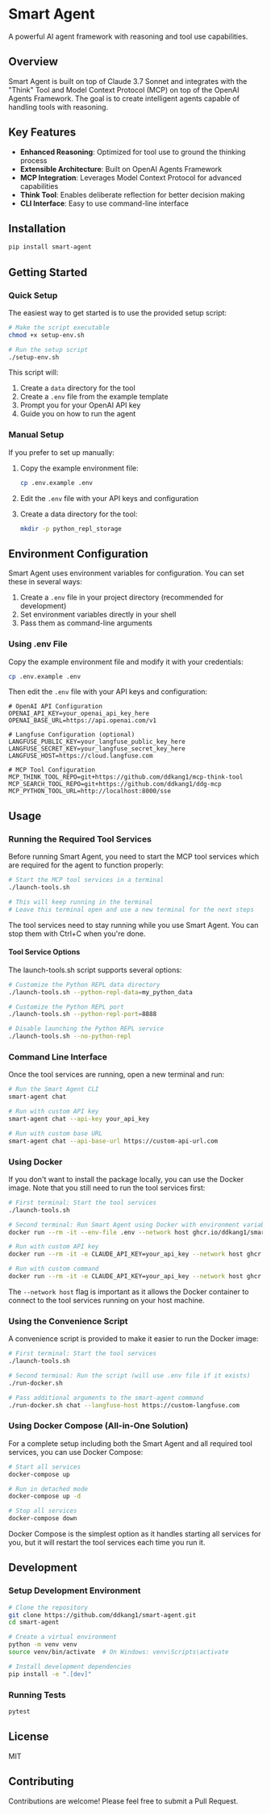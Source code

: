 # Smart Agent

A powerful AI agent framework with reasoning and tool use capabilities.

## Overview

Smart Agent is built on top of Claude 3.7 Sonnet and integrates with the "Think" Tool and Model Context Protocol (MCP) on top of the OpenAI Agents Framework. The goal is to create intelligent agents capable of handling tools with reasoning.

## Key Features

- **Enhanced Reasoning**: Optimized for tool use to ground the thinking process
- **Extensible Architecture**: Built on OpenAI Agents Framework
- **MCP Integration**: Leverages Model Context Protocol for advanced capabilities
- **Think Tool**: Enables deliberate reflection for better decision making
- **CLI Interface**: Easy to use command-line interface

## Installation

```bash
pip install smart-agent
```

## Getting Started

### Quick Setup

The easiest way to get started is to use the provided setup script:

```bash
# Make the script executable
chmod +x setup-env.sh

# Run the setup script
./setup-env.sh
```

This script will:
1. Create a `data` directory for the tool
2. Create a `.env` file from the example template
3. Prompt you for your OpenAI API key
4. Guide you on how to run the agent

### Manual Setup

If you prefer to set up manually:

1. Copy the example environment file:
   ```bash
   cp .env.example .env
   ```

2. Edit the `.env` file with your API keys and configuration

3. Create a data directory for the tool:
   ```bash
   mkdir -p python_repl_storage
   ```

## Environment Configuration

Smart Agent uses environment variables for configuration. You can set these in several ways:

1. Create a `.env` file in your project directory (recommended for development)
2. Set environment variables directly in your shell
3. Pass them as command-line arguments

### Using .env File

Copy the example environment file and modify it with your credentials:

```bash
cp .env.example .env
```

Then edit the `.env` file with your API keys and configuration:

```
# OpenAI API Configuration
OPENAI_API_KEY=your_openai_api_key_here
OPENAI_BASE_URL=https://api.openai.com/v1

# Langfuse Configuration (optional)
LANGFUSE_PUBLIC_KEY=your_langfuse_public_key_here
LANGFUSE_SECRET_KEY=your_langfuse_secret_key_here
LANGFUSE_HOST=https://cloud.langfuse.com

# MCP Tool Configuration
MCP_THINK_TOOL_REPO=git+https://github.com/ddkang1/mcp-think-tool
MCP_SEARCH_TOOL_REPO=git+https://github.com/ddkang1/ddg-mcp
MCP_PYTHON_TOOL_URL=http://localhost:8000/sse
```

## Usage

### Running the Required Tool Services

Before running Smart Agent, you need to start the MCP tool services which are required for the agent to function properly:

```bash
# Start the MCP tool services in a terminal
./launch-tools.sh

# This will keep running in the terminal
# Leave this terminal open and use a new terminal for the next steps
```

The tool services need to stay running while you use Smart Agent. You can stop them with Ctrl+C when you're done.

#### Tool Service Options

The launch-tools.sh script supports several options:

```bash
# Customize the Python REPL data directory
./launch-tools.sh --python-repl-data=my_python_data

# Customize the Python REPL port
./launch-tools.sh --python-repl-port=8888

# Disable launching the Python REPL service
./launch-tools.sh --no-python-repl
```

### Command Line Interface

Once the tool services are running, open a new terminal and run:

```bash
# Run the Smart Agent CLI
smart-agent chat

# Run with custom API key
smart-agent chat --api-key your_api_key

# Run with custom base URL
smart-agent chat --api-base-url https://custom-api-url.com
```

### Using Docker

If you don't want to install the package locally, you can use the Docker image. Note that you still need to run the tool services first:

```bash
# First terminal: Start the tool services
./launch-tools.sh

# Second terminal: Run Smart Agent using Docker with environment variables from .env file
docker run --rm -it --env-file .env --network host ghcr.io/ddkang1/smart-agent:latest

# Run with custom API key
docker run --rm -it -e CLAUDE_API_KEY=your_api_key --network host ghcr.io/ddkang1/smart-agent:latest

# Run with custom command
docker run --rm -it -e CLAUDE_API_KEY=your_api_key --network host ghcr.io/ddkang1/smart-agent:latest chat --langfuse-host https://custom-langfuse.com
```

The `--network host` flag is important as it allows the Docker container to connect to the tool services running on your host machine.

### Using the Convenience Script

A convenience script is provided to make it easier to run the Docker image:

```bash
# First terminal: Start the tool services
./launch-tools.sh

# Second terminal: Run the script (will use .env file if it exists)
./run-docker.sh

# Pass additional arguments to the smart-agent command
./run-docker.sh chat --langfuse-host https://custom-langfuse.com
```

### Using Docker Compose (All-in-One Solution)

For a complete setup including both the Smart Agent and all required tool services, you can use Docker Compose:

```bash
# Start all services
docker-compose up

# Run in detached mode
docker-compose up -d

# Stop all services
docker-compose down
```

Docker Compose is the simplest option as it handles starting all services for you, but it will restart the tool services each time you run it.

## Development

### Setup Development Environment

```bash
# Clone the repository
git clone https://github.com/ddkang1/smart-agent.git
cd smart-agent

# Create a virtual environment
python -m venv venv
source venv/bin/activate  # On Windows: venv\Scripts\activate

# Install development dependencies
pip install -e ".[dev]"
```

### Running Tests

```bash
pytest
```

## License

MIT

## Contributing

Contributions are welcome! Please feel free to submit a Pull Request.
